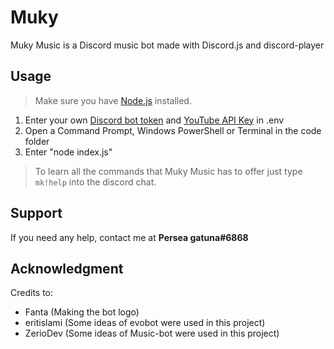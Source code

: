 # Muky
Muky Music is a Discord music bot made with Discord.js and discord-player

## Usage
  > Make sure you have [Node.js](https://nodejs.org/en "Node.js official website") installed.

1. Enter your own [Discord bot token](https://github.com/reactiflux/discord-irc/wiki/Creating-a-discord-bot-&-getting-a-token "Creating a discord bot & getting a token") and [YouTube API Key](https://www.slickremix.com/docs/get-api-key-for-youtube/ "Get API Key for YouTube") in .env
2. Open a Command Prompt, Windows PowerShell or Terminal in the code folder
3. Enter "node index.js"

  > To learn all the commands that Muky Music has to offer just type `mk!help` into the discord chat.

## Support
If you need any help, contact me at **Persea gatuna#6868**

## Acknowledgment
Credits to:
- Fanta (Making the bot logo)
- eritislami (Some ideas of evobot were used in this project)
- ZerioDev (Some ideas of Music-bot were used in this project)
